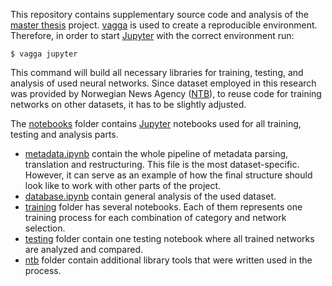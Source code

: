 This repository contains supplementary source code and analysis of the [master thesis](https://github.com/uvNikita/master-thesis) project.
[vagga](https://github.com/tailhook/vagga) is used to create a reproducible environment. Therefore, in order to start [Jupyter](http://jupyter.org/) with the correct environment run:

```
$ vagga jupyter
```
This command will build all necessary libraries for training, testing, and analysis of used neural networks.
Since dataset employed in this research was provided by Norwegian News Agency ([NTB](http://www.ntb.no)), to reuse code for training networks on other datasets, it has to be slightly adjusted.

The [notebooks](https://github.com/uvNikita/master-thesis-src/tree/master/notebooks) folder contains [Jupyter](http://jupyter.org/) notebooks used for all training, testing and analysis parts.

* [metadata.ipynb](https://github.com/uvNikita/master-thesis-src/blob/master/notebooks/metadata.ipynb) contain the whole pipeline of metadata parsing, translation and restructuring. This file is the most dataset-specific. However, it can serve as an example of how the final structure should look like to work with other parts of the project.
* [database.ipynb](https://github.com/uvNikita/master-thesis-src/blob/master/notebooks/database.ipynb) contain general analysis of the used dataset.
* [training](https://github.com/uvNikita/master-thesis-src/blob/master/notebooks/training) folder has several notebooks. Each of them represents one training process for each combination of category and network selection.
* [testing](https://github.com/uvNikita/master-thesis-src/blob/master/notebooks/testing) folder contain one testing notebook where all trained networks are analyzed and compared.
* [ntb](https://github.com/uvNikita/master-thesis-src/blob/master/notebooks/ntb) folder contain additional library tools that were written used in the process.

